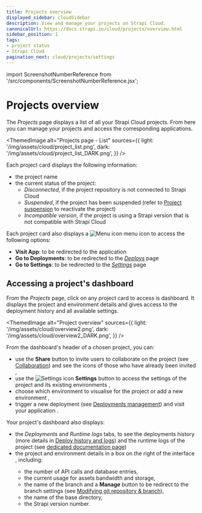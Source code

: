 ```yaml
---
title: Projects overview
displayed_sidebar: cloudSidebar
description: View and manage your projects on Strapi Cloud.
canonicalUrl: https://docs.strapi.io/cloud/projects/overview.html
sidebar_position: 1
tags:
- project status
- Strapi Cloud
pagination_next: cloud/projects/settings
---
```


import ScreenshotNumberReference from '/src/components/ScreenshotNumberReference.jsx';

# Projects overview

The *Projects* page displays a list of all your Strapi Cloud projects. From here you can manage your projects and access the corresponding applications.

<ThemedImage
  alt="Projects page - List"
  sources={{
    light: '/img/assets/cloud/project_list.png',
    dark: '/img/assets/cloud/project_list_DARK.png',
  }}
/>

Each project card displays the following information:

* the project name
* the current status of the project:
    * *Disconnected*, if the project repository is not connected to Strapi Cloud
    * *Suspended*, if the project has been suspended (refer to [Project suspension](/cloud/getting-started/usage-billing#project-suspension) to reactivate the project)
    * *Incompatible version*, if the project is using a Strapi version that is not compatible with Strapi Cloud

Each project card also displays a ![Menu icon](/img/assets/icons/more.svg) menu icon to access the following options:
* **Visit App**: to be redirected to the application
* **Go to Deployments**: to be redirected to the [*Deploys*](/cloud/projects/deploys) page
* **Go to Settings**: to be redirected to the [*Settings*](/cloud/projects/settings) page

## Accessing a project's dashboard

From the *Projects* page, click on any project card to access is dashboard. It displays the project and environment details and gives access to the deployment history and all available settings.

<ThemedImage
  alt="Project overview"
  sources={{
    light: '/img/assets/cloud/overview2.png',
    dark: '/img/assets/cloud/overview2_DARK.png',
  }}
/>

From the dashboard's header of a chosen project, you can:
- use the **Share** button to invite users to collaborate on the project (see [Collaboration](/cloud/projects/collaboration)) and see the icons of those who have already been invited <ScreenshotNumberReference number="1" />,
- use the ![Settings icon](/img/assets/icons/settings.svg) **Settings** button to access the settings of the project and its existing environments <ScreenshotNumberReference number="2" />,
- choose which environment to visualise for the project or add a new environment <ScreenshotNumberReference number="4" />,
- trigger a new deployment (see [Deployments management](/cloud/projects/deploys)) and visit your application <ScreenshotNumberReference number="4" />.

Your project's dashboard also displays:
- the *Deployments* and *Runtime logs* tabs, to see the deployments history (more details in [Deploy history and logs](/cloud/projects/deploys-history)) and the runtime logs of the project (see [dedicated documentation page](/cloud/projects/runtime-logs)) <ScreenshotNumberReference number="5" />
- the project and environment details in a box on the right of the interface <ScreenshotNumberReference number="6" />, including:
  - the number of API calls and database entries,
  - the current usage for assets bandwidth and storage,
  - the name of the branch and a **Manage** button to be redirect to the branch settings (see [Modifying git repository & branch](/cloud/projects/settings#modifying-git-repository--branch)),
  - the name of the base directory,
  - the Strapi version number.

